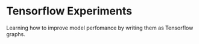 # Tensorflow Experiments
Learning how to improve model perfomance by writing them as Tensorflow graphs.
